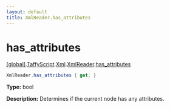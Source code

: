 ```yaml
---
layout: default
title: XmlReader.has_attributes
---
```


# has_attributes

[\[global\]]({{site.baseurl}}/docs/).[TaffyScript]({{site.baseurl}}/docs/TaffyScript/).[Xml]({{site.baseurl}}/docs/TaffyScript/Xml/).[XmlReader]({{site.baseurl}}/docs/TaffyScript/Xml/XmlReader/).[has_attributes]({{site.baseurl}}/docs/TaffyScript/Xml/XmlReader/has_attributes/)

```cs
XmlReader.has_attributes { get; }
```

**Type:** bool

**Description:** Determines if the current node has any attributes.
